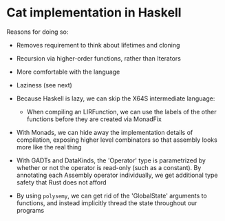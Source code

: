 # Cat implementation in Haskell

Reasons for doing so:

* Removes requirement to think about lifetimes and cloning
* Recursion via higher-order functions, rather than Iterators
* More comfortable with the language
* Laziness (see next)

* Because Haskell is lazy, we can skip the X64S intermediate language:
  - When compiling an LIRFunction, we can use the labels of the other functions
    before they are created via MonadFix
* With Monads, we can hide away the implementation details of compilation,
  exposing higher level combinators so that assembly looks more like the real thing
* With GADTs and DataKinds, the 'Operator' type is parametrized by whether or
  not the operator is read-only (such as a constant). By annotating each
  Assembly operator individually, we get additional type safety that Rust does not afford
* By using `polysemy`, we can get rid of the 'GlobalState' arguments to functions,
  and instead implicitly thread the state throughout our programs

